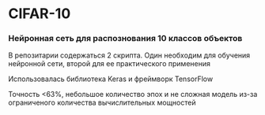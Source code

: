 <h1>CIFAR-10</h1>
<h3>Нейронная сеть для распознования 10 классов объектов</h3>
<p>В репозитарии содержаться 2 скрипта. Один необходим для обучения нейронной сети, второй для ее практического применения</p>
<p>Использовалась библиотека Keras и фреймворк TensorFlow</p>
<p>Точность <63%, небольшое количество эпох и не сложная модель из-за ограниченого количества вычислительных мощностей </p>
